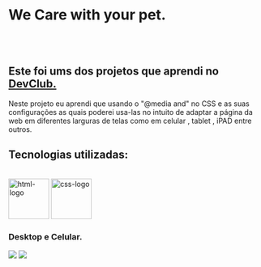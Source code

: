 <h1>We Care with your pet.</h1>
<br>
<br>
<h2>Este foi ums dos projetos  que aprendi no <a href="https://rodolfomori.com.br/devclub">DevClub.</a></h2>
<p>Neste projeto eu aprendi que usando o "@media and" no CSS e as suas configurações as quais  poderei usa-las no intuito de adaptar a página da web em diferentes larguras de telas como em celular , tablet , iPAD entre outros.</p>

<h2> Tecnologias utilizadas:</h2>
<br>
<img src="https://img.shields.io/badge/HTML-239120?logo=html5&logoColor=white&style=for-the-badge" alt=html-logo width="80px" />
<img src="https://img.shields.io/badge/CSS3-1572B6?style=for-the-badge&logo=css3&logoColor=white"  alt=css-logo  width="80px" />
<h3>Desktop e Celular.</h3>
<img src="https://github.com/sergiopro48/Projeto-We-Care/blob/main/assets/Desktop.png?raw=true/"> 
<img src="https://github.com/sergiopro48/Projeto-We-Care/blob/main/assets/celularr.png?raw=true/">
